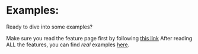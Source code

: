 # Examples:
Ready to dive into some examples?

Make sure you read the feature page first by following [this link](https://github.com/msmith24-coding/Spark)
After reading ALL the features, you can find *real* examples [here]().

